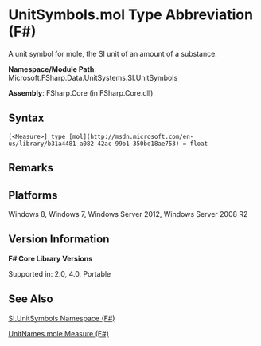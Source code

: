 # UnitSymbols.mol Type Abbreviation (F#)

A unit symbol for mole, the SI unit of an amount of a substance.

**Namespace/Module Path**: Microsoft.FSharp.Data.UnitSystems.SI.UnitSymbols

**Assembly**: FSharp.Core (in FSharp.Core.dll)


## Syntax

```
[<Measure>] type [mol](http://msdn.microsoft.com/en-us/library/b31a4481-a082-42ac-99b1-350bd18ae753) = float
```

## Remarks

## Platforms
Windows 8, Windows 7, Windows Server 2012, Windows Server 2008 R2


## Version Information
**F# Core Library Versions**

Supported in: 2.0, 4.0, Portable




## See Also
[SI.UnitSymbols Namespace &#40;F&#35;&#41;](SI.UnitSymbols+Namespace+%28FSharp%29.md)

[UnitNames.mole Measure &#40;F&#35;&#41;](UnitNames.mole+Measure+%28FSharp%29.md)

